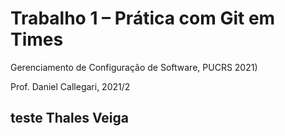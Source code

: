 # Trabalho 1 – Prática com Git em Times
<p>Gerenciamento de Configuração de Software, PUCRS 2021)</p>
<p>Prof. Daniel Callegari, 2021/2</p>
<h2>teste Thales Veiga</h2>